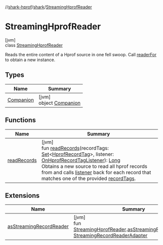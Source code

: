 //[shark-hprof](../../../index.md)/[shark](../index.md)/[StreamingHprofReader](index.md)

# StreamingHprofReader

[jvm]\
class [StreamingHprofReader](index.md)

Reads the entire content of a Hprof source in one fell swoop. Call [readerFor](-companion/reader-for.md) to obtain a new instance.

## Types

| Name | Summary |
|---|---|
| [Companion](-companion/index.md) | [jvm]<br>object [Companion](-companion/index.md) |

## Functions

| Name | Summary |
|---|---|
| [readRecords](read-records.md) | [jvm]<br>fun [readRecords](read-records.md)(recordTags: [Set](https://kotlinlang.org/api/latest/jvm/stdlib/kotlin.collections/-set/index.html)&lt;[HprofRecordTag](../-hprof-record-tag/index.md)&gt;, listener: [OnHprofRecordTagListener](../-on-hprof-record-tag-listener/index.md)): [Long](https://kotlinlang.org/api/latest/jvm/stdlib/kotlin/-long/index.html)<br>Obtains a new source to read all hprof records from and calls [listener](read-records.md) back for each record that matches one of the provided [recordTags](read-records.md). |

## Extensions

| Name | Summary |
|---|---|
| [asStreamingRecordReader](../-streaming-record-reader-adapter/-companion/as-streaming-record-reader.md) | [jvm]<br>fun [StreamingHprofReader](index.md).[asStreamingRecordReader](../-streaming-record-reader-adapter/-companion/as-streaming-record-reader.md)(): [StreamingRecordReaderAdapter](../-streaming-record-reader-adapter/index.md) |
